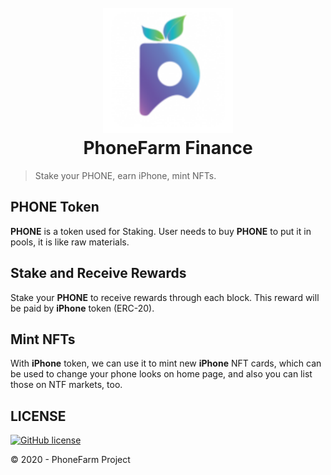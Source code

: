 <h1 align="center">
  <br>
      <img src="logo.png" alt="phonefarm logo" title="PhoneFarm"  height="200" />
  <br>
  PhoneFarm Finance
  <br>
</h1>

> Stake your PHONE, earn iPhone, mint NFTs.

## PHONE Token

**PHONE** is a token used for Staking. User needs to buy **PHONE** to put it in pools, it is like raw materials.

## Stake and Receive Rewards

Stake your **PHONE** to receive rewards through each block. This reward will be paid by **iPhone** token (ERC-20).

## Mint NFTs

With **iPhone** token, we can use it to mint new **iPhone** NFT cards, which can be used to change your phone looks on home page, and also you can list those on NTF markets, too.

## LICENSE

[![GitHub license](https://img.shields.io/badge/license-MIT-blue.svg?style=for-the-badge)](./LICENSE)

© 2020 - PhoneFarm Project
